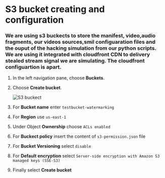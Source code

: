 # S3 bucket creating and configuration
### We are using s3 buckects to store the manifest, video,audio fragments, our videos sources,smil configuaration files and the ouput of the hacking simulation from our python scripts. We are using it integrated with cloudfront CDN to delivery stealed stream signal we are simulating. The cloudfront configuartion is apart.

1. In the left navigation pane, choose **Buckets**.
2. Choose **Create bucket**.   
        
   ![S3 buckect](/../../img/s3.jpg) 

3. For **Bucket name** enter `testbucket-watermarking`
4. For **Region** use `us-east-1`
5. Under Object **Ownership** choose `ACLs enabled`
6. For **Buckect policy** insert the content of `s3-permission.json` file  
7. For **Bucket Versioning** select `disable`
8. For **Default encryption** select `Server-side encryption with Amazon S3 managed keys (SSE-S3)`
9. Finally select **Create bucket**
